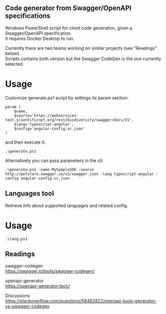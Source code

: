 ## Code generator from Swagger/OpenAPI specifications

Windows PowerShell script for client code generation, given a Swagger/OpenAPI specification.  
It requires Docker Desktop to run.  
  
Currently there are two teams working on similar projects (see "Readings" below).  
Scripts contains both version but the Swagger CodeGen is the one currently selected.  

# Usage

Customize generate.ps1 script by settings its param section:

    param (
        $name,
        $source='https://webservices-test.scientificnet.org/rest/biodiversity/swagger/docs/V1',
        $lang='typescript-angular',
        $config='angular-config.sc.json'
    )

and then execute it:

    .\generate.ps1

Alternatively you can pass parameters in the cli:

    .\generate.ps1 -name MySampleSDK -source http://petstore.swagger.io/v2/swagger.json -lang typescript-angular -config angular-config.sc.json

## Languages tool

Retrieve info about supported languages and related config.  

# Usage

    .\lang.ps1

## Readings

swagger-codegen  
https://swagger.io/tools/swagger-codegen/

openapi-generator  
https://openapi-generator.tech/

Discussions  
https://stackoverflow.com/questions/58482822/openapi-tools-generator-vs-swagger-codegen
